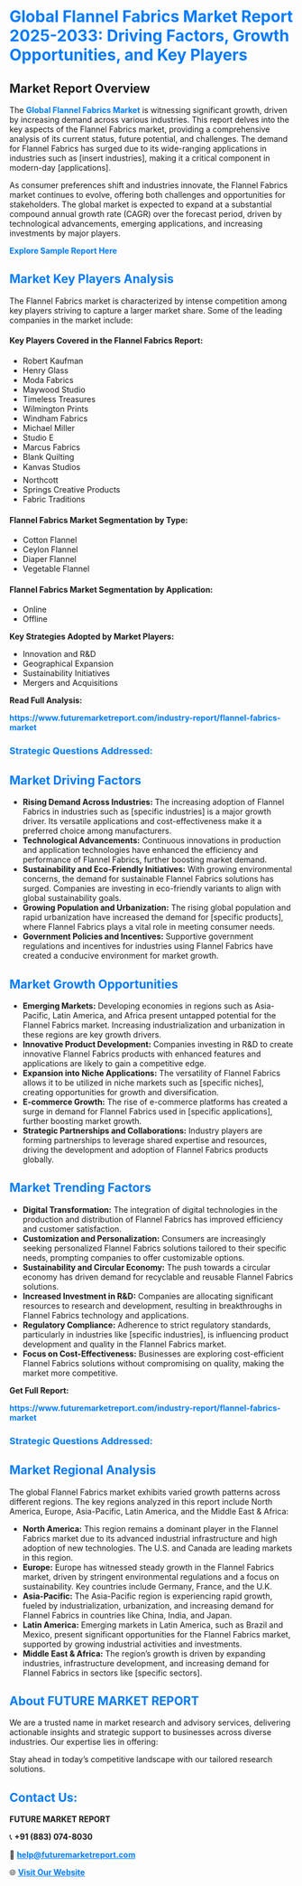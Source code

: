 <h1 style="color: #007BFF;">Global Flannel Fabrics Market Report 2025-2033: Driving Factors, Growth Opportunities, and Key Players</h1>

<section id="overview">
<h2>Market Report Overview</h2>
<p>The <a href="https://www.futuremarketreport.com/industry-report/flannel-fabrics-market" style="color: #007BFF; text-decoration: none;"><strong>Global Flannel Fabrics Market</strong></a> is witnessing significant growth, driven by increasing demand across various industries. This report delves into the key aspects of the Flannel Fabrics market, providing a comprehensive analysis of its current status, future potential, and challenges. The demand for Flannel Fabrics has surged due to its wide-ranging applications in industries such as [insert industries], making it a critical component in modern-day [applications].</p>
<p>As consumer preferences shift and industries innovate, the Flannel Fabrics market continues to evolve, offering both challenges and opportunities for stakeholders. The global market is expected to expand at a substantial compound annual growth rate (CAGR) over the forecast period, driven by technological advancements, emerging applications, and increasing investments by major players.</p>
</section>

<section id="overview">
<p><a href="https://www.futuremarketreport.com/request-sample/reportId=93044" style="color: #007BFF; text-decoration: none;"><strong>Explore Sample Report Here</strong></a></p>
</section>

<section id="key-players">
<h2 style="color: #007BFF;">Market Key Players Analysis</h2>
<p>The Flannel Fabrics market is characterized by intense competition among key players striving to capture a larger market share. Some of the leading companies in the market include:</p>
<h4>Key Players Covered in the Flannel Fabrics Report:</h4>
<ul><li>Robert Kaufman</li><li>Henry Glass</li><li>Moda Fabrics</li><li>Maywood Studio</li><li>Timeless Treasures</li><li>Wilmington Prints</li><li>Windham Fabrics</li><li>Michael Miller</li><li>Studio E</li><li>Marcus Fabrics</li><li>Blank Quilting</li><li>Kanvas Studios</li><li>Northcott</li><li>Springs Creative Products</li><li>Fabric Traditions</li></ul>
<h4>Flannel Fabrics Market Segmentation by Type:</h4>
<ul><li>Cotton Flannel</li><li>Ceylon Flannel</li><li>Diaper Flannel</li><li>Vegetable Flannel</li></ul>

<h4>Flannel Fabrics Market Segmentation by Application:</h4>
<ul><li>Online</li><li>Offline</li></ul>
<p><strong>Key Strategies Adopted by Market Players:</strong></p>
<ul>
<li>Innovation and R&D</li>
<li>Geographical Expansion</li>
<li>Sustainability Initiatives</li>
<li>Mergers and Acquisitions</li>
</ul>
</section>

<section>
<p><strong>Read Full Analysis: </strong></p><a href="https://www.futuremarketreport.com/industry-report/flannel-fabrics-market" style="color: #007BFF; text-decoration: none;"><strong>https://www.futuremarketreport.com/industry-report/flannel-fabrics-market</strong></a>
<h3 style="color: #007BFF;">Strategic Questions Addressed:</h3>
</section>

<section id="driving-factors">
<h2 style="color: #007BFF;">Market Driving Factors</h2>
<ul>
<li><strong>Rising Demand Across Industries:</strong> The increasing adoption of Flannel Fabrics in industries such as [specific industries] is a major growth driver. Its versatile applications and cost-effectiveness make it a preferred choice among manufacturers.</li>
<li><strong>Technological Advancements:</strong> Continuous innovations in production and application technologies have enhanced the efficiency and performance of Flannel Fabrics, further boosting market demand.</li>
<li><strong>Sustainability and Eco-Friendly Initiatives:</strong> With growing environmental concerns, the demand for sustainable Flannel Fabrics solutions has surged. Companies are investing in eco-friendly variants to align with global sustainability goals.</li>
<li><strong>Growing Population and Urbanization:</strong> The rising global population and rapid urbanization have increased the demand for [specific products], where Flannel Fabrics plays a vital role in meeting consumer needs.</li>
<li><strong>Government Policies and Incentives:</strong> Supportive government regulations and incentives for industries using Flannel Fabrics have created a conducive environment for market growth.</li>
</ul>
</section>

<section id="growth-opportunities">
<h2 style="color: #007BFF;">Market Growth Opportunities</h2>
<ul>
<li><strong>Emerging Markets:</strong> Developing economies in regions such as Asia-Pacific, Latin America, and Africa present untapped potential for the Flannel Fabrics market. Increasing industrialization and urbanization in these regions are key growth drivers.</li>
<li><strong>Innovative Product Development:</strong> Companies investing in R&D to create innovative Flannel Fabrics products with enhanced features and applications are likely to gain a competitive edge.</li>
<li><strong>Expansion into Niche Applications:</strong> The versatility of Flannel Fabrics allows it to be utilized in niche markets such as [specific niches], creating opportunities for growth and diversification.</li>
<li><strong>E-commerce Growth:</strong> The rise of e-commerce platforms has created a surge in demand for Flannel Fabrics used in [specific applications], further boosting market growth.</li>
<li><strong>Strategic Partnerships and Collaborations:</strong> Industry players are forming partnerships to leverage shared expertise and resources, driving the development and adoption of Flannel Fabrics products globally.</li>
</ul>
</section>

<section id="trending-factors">
<h2 style="color: #007BFF;">Market Trending Factors</h2>
<ul>
<li><strong>Digital Transformation:</strong> The integration of digital technologies in the production and distribution of Flannel Fabrics has improved efficiency and customer satisfaction.</li>
<li><strong>Customization and Personalization:</strong> Consumers are increasingly seeking personalized Flannel Fabrics solutions tailored to their specific needs, prompting companies to offer customizable options.</li>
<li><strong>Sustainability and Circular Economy:</strong> The push towards a circular economy has driven demand for recyclable and reusable Flannel Fabrics solutions.</li>
<li><strong>Increased Investment in R&D:</strong> Companies are allocating significant resources to research and development, resulting in breakthroughs in Flannel Fabrics technology and applications.</li>
<li><strong>Regulatory Compliance:</strong> Adherence to strict regulatory standards, particularly in industries like [specific industries], is influencing product development and quality in the Flannel Fabrics market.</li>
<li><strong>Focus on Cost-Effectiveness:</strong> Businesses are exploring cost-efficient Flannel Fabrics solutions without compromising on quality, making the market more competitive.</li>
</ul>
</section>

<section>
<p><strong>Get Full Report: </strong></p><a href="https://www.futuremarketreport.com/industry-report/flannel-fabrics-market" style="color: #007BFF; text-decoration: none;"><strong>https://www.futuremarketreport.com/industry-report/flannel-fabrics-market</strong></a>
<h3 style="color: #007BFF;">Strategic Questions Addressed:</h3>
</section>


<section id="regional-analysis">
<h2 style="color: #007BFF;">Market Regional Analysis</h2>
<p>The global Flannel Fabrics market exhibits varied growth patterns across different regions. The key regions analyzed in this report include North America, Europe, Asia-Pacific, Latin America, and the Middle East & Africa:</p>
<ul>
<li><strong>North America:</strong> This region remains a dominant player in the Flannel Fabrics market due to its advanced industrial infrastructure and high adoption of new technologies. The U.S. and Canada are leading markets in this region.</li>
<li><strong>Europe:</strong> Europe has witnessed steady growth in the Flannel Fabrics market, driven by stringent environmental regulations and a focus on sustainability. Key countries include Germany, France, and the U.K.</li>
<li><strong>Asia-Pacific:</strong> The Asia-Pacific region is experiencing rapid growth, fueled by industrialization, urbanization, and increasing demand for Flannel Fabrics in countries like China, India, and Japan.</li>
<li><strong>Latin America:</strong> Emerging markets in Latin America, such as Brazil and Mexico, present significant opportunities for the Flannel Fabrics market, supported by growing industrial activities and investments.</li>
<li><strong>Middle East & Africa:</strong> The region’s growth is driven by expanding industries, infrastructure development, and increasing demand for Flannel Fabrics in sectors like [specific sectors].</li>
</ul>
</section>

<footer>
<h2 style="color: #007BFF;">About FUTURE MARKET REPORT</h2>
<p>We are a trusted name in market research and advisory services, delivering actionable insights and strategic support to businesses across diverse industries. Our expertise lies in offering:</p>

<p>Stay ahead in today’s competitive landscape with our tailored research solutions.</p>

<h2 style="color: #007BFF;">Contact Us:</h2>
<p><strong>FUTURE MARKET REPORT</strong></p>
<p>📞 <strong>+91 (883) 074-8030</strong></p>
<p>📧 <strong><a href="mailto:help@futuremarketreport.com" style="color: #007BFF;">help@futuremarketreport.com</a></strong></p>
<p>🌐 <strong><a href="https://www.futuremarketreport.com/" style="color: #007BFF;">Visit Our Website</a></strong></p>
</footer>